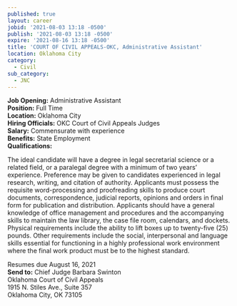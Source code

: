 ```yaml
---
published: true
layout: career
jobid: '2021-08-03 13:18 -0500'
publish: '2021-08-03 13:18 -0500'
expire: '2021-08-16 13:18 -0500'
title: 'COURT OF CIVIL APPEALS-OKC, Administrative Assistant'
location: Oklahoma City
category:
  - Civil
sub_category:
  - JNC
---
```

**Job Opening:** Administrative Assistant  
**Position:** Full Time  
**Location:** Oklahoma City  
**Hiring Officials:** OKC Court of Civil Appeals Judges  
**Salary:** Commensurate with experience   
**Benefits:** State Employment  
**Qualifications:**  
           
The ideal candidate will have a degree in legal secretarial science or a related field, or a paralegal degree with a minimum of two years’ experience. Preference may be given to candidates experienced in legal research, writing, and citation of authority. Applicants must possess the requisite word-processing and proofreading skills to produce court documents, correspondence, judicial reports, opinions and orders in final form for publication and distribution. Applicants should have a general knowledge of office management and procedures and the accompanying skills to maintain the law library, the case file room, calendars, and dockets. Physical requirements include the ability to lift boxes up to twenty-five (25) pounds. Other requirements include the social, interpersonal and language skills essential for functioning in a highly professional work environment where the final work product must be to the highest standard.  

Resumes due August 16, 2021  
**Send to:** Chief Judge Barbara Swinton  
Oklahoma Court of Civil Appeals  
1915 N. Stiles Ave., Suite 357  
Oklahoma City, OK 73105  
